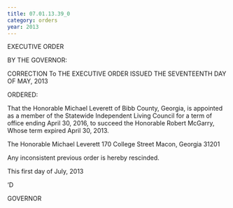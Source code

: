 ```yaml
---
title: 07.01.13.39_0
category: orders
year: 2013
---
```

 

EXECUTIVE ORDER

BY THE GOVERNOR:

CORRECTION To THE EXECUTIVE ORDER ISSUED THE SEVENTEENTH DAY OF MAY, 2013

ORDERED:

That the Honorable Michael Leverett of Bibb County, Georgia, is
appointed as a member of the Statewide Independent Living
Council for a term of office ending April 30, 2016, to succeed the
Honorable Robert McGarry, Whose term expired April 30, 2013.

The Honorable Michael Leverett
170 College Street
Macon, Georgia 31201

Any inconsistent previous order is hereby rescinded.

This first day of July, 2013

‘D

GOVERNOR

